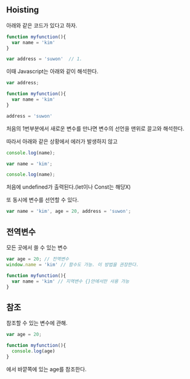 




## Hoisting

아래와 같은 코드가 있다고 하자.
```javascript
function myfunction(){
  var name = 'kim'
}

var address = 'suwon'  // 1.
```
이때 Javascript는 아래와 같이 해석한다.
```javascript
var address;

function myfunction(){
  var name = 'kim'
}

address = 'suwon'
```
처음의 1번부분에서 새로운 변수를 만나면 변수의 선언을 맨위로 끌고와 해석한다.

따라서 아래와 같은 상황에서 에러가 발생하지 않고

```javascript
console.log(name);

var name = 'kim';

console.log(name);
```
처음에 undefined가 출력된다.(let이나 Const는 해당X)

또 동시에 변수를 선언할 수 있다.
```javascript
var name = 'kim', age = 20, address = 'suwon';
```

## 전역변수
모든 곳에서 쓸 수 있는 변수
```javascript
var age = 20; // 전역변수
window.name = 'kim' // 함수도 가능. 이 방법을 권장한다.

function myfunction(){
  var name = 'kim' // 지역변수 {}안에서만 사용 가능
}
```


## 참조

참조할 수 있는 변수에 관해.
```javascript
var age = 20;

function myfunction(){
  console.log(age)
}
```
에서 바깥쪽에 있는 age를 참조한다.
